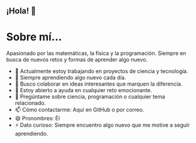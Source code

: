 ## ¡Hola! 👋

# Sobre mí...

Apasionado por las matemáticas, la física y la programación. Siempre en busca de nuevos retos y formas de aprender algo nuevo.

- 🔭 Actualmente estoy trabajando en proyectos de ciencia y tecnología.
- 🌱 Siempre aprendiendo algo nuevo cada día.
- 👯 Busco colaborar en ideas interesantes que marquen la diferencia.
- 🤔 Estoy abierto a ayuda en cualquier reto emocionante.
- 💬 Pregúntame sobre ciencia, programación o cualquier tema relacionado.
- 📫 Cómo contactarme: Aquí en GitHub o por correo.
- 😄 Pronombres: Él
- ⚡ Dato curioso: Siempre encuentro algo nuevo que me motive a seguir aprendiendo.